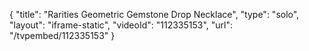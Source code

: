 {
    "title": "Rarities Geometric Gemstone Drop Necklace",
    "type": "solo",
    "layout": "iframe-static",
    "videoId": "112335153",
    "url": "\/tvpembed\/112335153"
}
